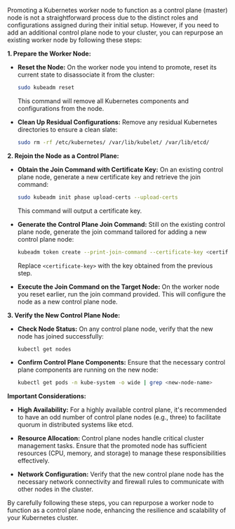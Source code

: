 Promoting a Kubernetes worker node to function as a control plane (master) node is not a
straightforward process due to the distinct roles and configurations assigned during their
initial setup. However, if you need to add an additional control plane node to your
cluster, you can repurpose an existing worker node by following these steps:

**1. Prepare the Worker Node:**

- **Reset the Node:** On the worker node you intend to promote, reset its current state to
  disassociate it from the cluster:

  ```bash
  sudo kubeadm reset
  ```

  This command will remove all Kubernetes components and configurations from the node.

- **Clean Up Residual Configurations:** Remove any residual Kubernetes directories to
  ensure a clean slate:

  ```bash
  sudo rm -rf /etc/kubernetes/ /var/lib/kubelet/ /var/lib/etcd/
  ```

**2. Rejoin the Node as a Control Plane:**

- **Obtain the Join Command with Certificate Key:** On an existing control plane node,
  generate a new certificate key and retrieve the join command:

  ```bash
  sudo kubeadm init phase upload-certs --upload-certs
  ```

  This command will output a certificate key.

- **Generate the Control Plane Join Command:** Still on the existing control plane node,
  generate the join command tailored for adding a new control plane node:

  ```bash
  kubeadm token create --print-join-command --certificate-key <certificate-key>
  ```

  Replace `<certificate-key>` with the key obtained from the previous step.

- **Execute the Join Command on the Target Node:** On the worker node you reset earlier,
  run the join command provided. This will configure the node as a new control plane node.

**3. Verify the New Control Plane Node:**

- **Check Node Status:** On any control plane node, verify that the new node has joined
  successfully:

  ```bash
  kubectl get nodes
  ```

- **Confirm Control Plane Components:** Ensure that the necessary control plane components
  are running on the new node:

  ```bash
  kubectl get pods -n kube-system -o wide | grep <new-node-name>
  ```

**Important Considerations:**

- **High Availability:** For a highly available control plane, it's recommended to have an
  odd number of control plane nodes (e.g., three) to facilitate quorum in distributed
  systems like etcd.

- **Resource Allocation:** Control plane nodes handle critical cluster management tasks.
  Ensure that the promoted node has sufficient resources (CPU, memory, and storage) to
  manage these responsibilities effectively.

- **Network Configuration:** Verify that the new control plane node has the necessary
  network connectivity and firewall rules to communicate with other nodes in the cluster.

By carefully following these steps, you can repurpose a worker node to function as a
control plane node, enhancing the resilience and scalability of your Kubernetes cluster. 
